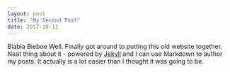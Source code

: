 ```yaml
---
layout: post
title: "My Second Post"
date: 2017-10-12
---
```



Blabla Bieboe
Well. Finally got around to putting this old website together. Neat thing about it - powered by [Jekyll](http://jekyllrb.com) and I can use Markdown to author my posts. It actually is a lot easier than I thought it was going to be.
